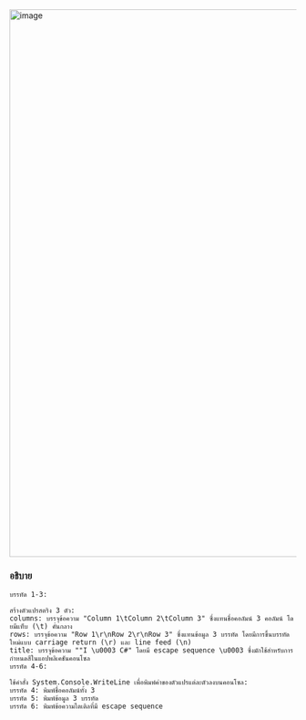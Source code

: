 <img width="960" alt="image" src="https://github.com/Phetteepop/03376836-OOP-2566-Lab-03/assets/144197367/86a3d037-bb50-4ddc-9ea0-30cb48a1c29d">

### อธิบาย ###

```
บรรทัด 1-3:

สร้างตัวแปรสตริง 3 ตัว:
columns: บรรจุข้อความ "Column 1\tColumn 2\tColumn 3" ซึ่งแทนชื่อคอลัมน์ 3 คอลัมน์ โดยมีแท็บ (\t) คั่นกลาง
rows: บรรจุข้อความ "Row 1\r\nRow 2\r\nRow 3" ซึ่งแทนข้อมูล 3 บรรทัด โดยมีการขึ้นบรรทัดใหม่แบบ carriage return (\r) และ line feed (\n)
title: บรรจุข้อความ ""I \u0003 C#" โดยมี escape sequence \u0003 ซึ่งมักใช้สำหรับการกำหนดสีในแอปพลิเคชันคอนโซล
บรรทัด 4-6:

ใช้คำสั่ง System.Console.WriteLine เพื่อพิมพ์ค่าของตัวแปรแต่ละตัวลงบนคอนโซล:
บรรทัด 4: พิมพ์ชื่อคอลัมน์ทั้ง 3
บรรทัด 5: พิมพ์ข้อมูล 3 บรรทัด
บรรทัด 6: พิมพ์ข้อความไตเติลที่มี escape sequence
```
